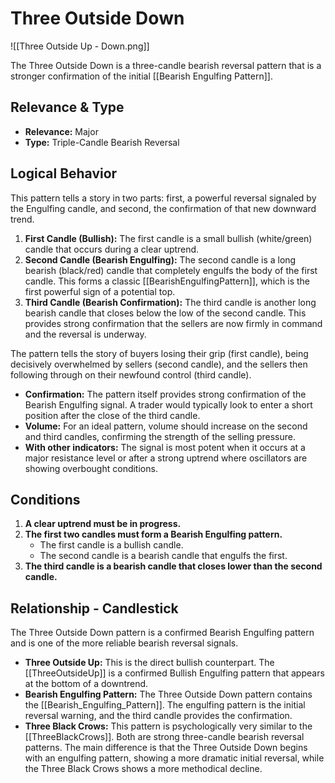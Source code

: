 # Three Outside Down

![[Three Outside Up - Down.png]]

The Three Outside Down is a three-candle bearish reversal pattern that is a stronger confirmation of the initial [[Bearish Engulfing Pattern]].

## Relevance & Type

- **Relevance:** Major
- **Type:** Triple-Candle Bearish Reversal

## Logical Behavior

This pattern tells a story in two parts: first, a powerful reversal signaled by the Engulfing candle, and second, the confirmation of that new downward trend.

1.  **First Candle (Bullish):** The first candle is a small bullish (white/green) candle that occurs during a clear uptrend.
2.  **Second Candle (Bearish Engulfing):** The second candle is a long bearish (black/red) candle that completely engulfs the body of the first candle. This forms a classic [[BearishEngulfingPattern]], which is the first powerful sign of a potential top.
3.  **Third Candle (Bearish Confirmation):** The third candle is another long bearish candle that closes below the low of the second candle. This provides strong confirmation that the sellers are now firmly in command and the reversal is underway.

The pattern tells the story of buyers losing their grip (first candle), being decisively overwhelmed by sellers (second candle), and the sellers then following through on their newfound control (third candle).

- **Confirmation:** The pattern itself provides strong confirmation of the Bearish Engulfing signal. A trader would typically look to enter a short position after the close of the third candle.
- **Volume:** For an ideal pattern, volume should increase on the second and third candles, confirming the strength of the selling pressure.
- **With other indicators:** The signal is most potent when it occurs at a major resistance level or after a strong uptrend where oscillators are showing overbought conditions.

## Conditions

1.  **A clear uptrend must be in progress.**
2.  **The first two candles must form a Bearish Engulfing pattern.**
    - The first candle is a bullish candle.
    - The second candle is a bearish candle that engulfs the first.
3.  **The third candle is a bearish candle that closes lower than the second candle.**

## Relationship - Candlestick

The Three Outside Down pattern is a confirmed Bearish Engulfing pattern and is one of the more reliable bearish reversal signals.

- **Three Outside Up:** This is the direct bullish counterpart. The [[ThreeOutsideUp]] is a confirmed Bullish Engulfing pattern that appears at the bottom of a downtrend.
- **Bearish Engulfing Pattern:** The Three Outside Down pattern contains the [[Bearish_Engulfing_Pattern]]. The engulfing pattern is the initial reversal warning, and the third candle provides the confirmation.
- **Three Black Crows:** This pattern is psychologically very similar to the [[ThreeBlackCrows]]. Both are strong three-candle bearish reversal patterns. The main difference is that the Three Outside Down begins with an engulfing pattern, showing a more dramatic initial reversal, while the Three Black Crows shows a more methodical decline.
